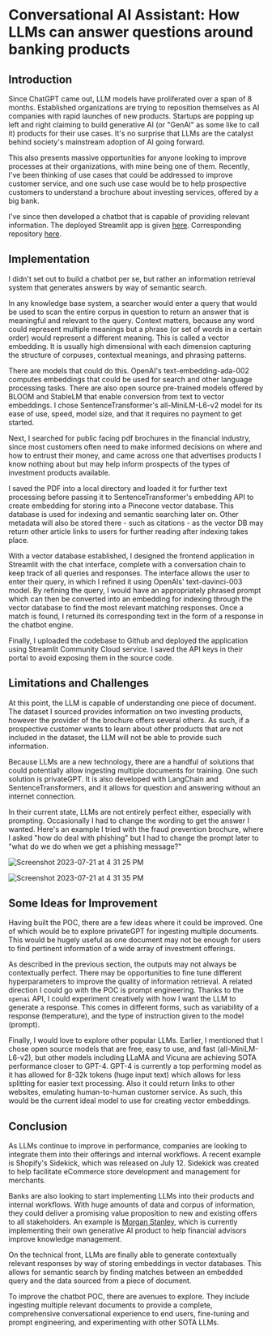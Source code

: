 # Conversational AI Assistant: How LLMs can answer questions around banking products

## Introduction

Since ChatGPT came out, LLM models have proliferated over a span of 8 months. Established organizations are trying to reposition themselves as AI companies with rapid launches of new products. Startups are popping up left and right claiming to build generative AI (or "GenAI" as some like to call it) products for their use cases. It's no surprise that LLMs are the catalyst behind society's mainstream adoption of AI going forward.

This also presents massive opportunities for anyone looking to improve processes at their organizations, with mine being one of them. Recently, I've been thinking of use cases that could be addressed to improve customer service, and one such use case would be to help prospective customers to understand a brochure about investing services, offered by a big bank.

I've since then developed a chatbot that is capable of providing relevant information. The deployed Streamlit app is given [here](https://pwcai-82m4lkzqptu.streamlit.app/). Corresponding repository [here](https://github.com/VincentLu91/PrivateWealthClientAI).

## Implementation

I didn't set out to build a chatbot per se, but rather an information retrieval system that generates answers by way of semantic search.

In any knowledge base system, a searcher would enter a query that would be used to scan the entire corpus in question to return an answer that is meaningful and relevant to the query. Context matters, because any word could represent multiple meanings but a phrase (or set of words in a certain order) would represent a different meaning. This is called a vector embedding. It is usually high dimensional with each dimension capturing the structure of corpuses, contextual meanings, and phrasing patterns.

There are models that could do this. OpenAI's text-embedding-ada-002 computes embeddings that could be used for search and other language processing tasks. There are also open source pre-trained models offered by BLOOM and StableLM that enable conversion from text to vector embeddings. I chose SentenceTransformer's all-MiniLM-L6-v2 model for its ease of use, speed, model size, and that it requires no payment to get started.

Next, I searched for public facing pdf brochures in the financial industry, since most customers often need to make informed decisions on where and how to entrust their money, and came across one that advertises products I know nothing about but may help inform prospects of the types of investment products available.

I saved the PDF into a local directory and loaded it for further text processing before passing it to SentenceTransformer's embedding API to create embedding for storing into a Pinecone vector database. This database is used for indexing and semantic searching later on. Other metadata will also be stored there - such as citations - as the vector DB may return other article links to users for further reading after indexing takes place.

With a vector database established, I designed the frontend application in Streamlit with the chat interface, complete with a conversation chain to keep track of all queries and responses. The interface allows the user to enter their query, in which I refined it using OpenAIs' text-davinci-003 model. By refining the query, I would have an appropriately phrased prompt which can then be converted into an embedding for indexing through the vector database to find the most relevant matching responses. Once a match is found, I returned its corresponding text in the form of a response in the chatbot engine.

Finally, I uploaded the codebase to Github and deployed the application using Streamlit Community Cloud service. I saved the API keys in their portal to avoid exposing them in the source code.

## Limitations and Challenges

At this point, the LLM is capable of understanding one piece of document. The dataset I sourced provides information on two investing products, however the provider of the brochure offers several others. As such, if a prospective customer wants to learn about other products that are not included in the dataset, the LLM will not be able to provide such information.

Because LLMs are a new technology, there are a handful of solutions that could potentially allow ingesting multiple documents for training. One such solution is privateGPT. It is also developed with LangChain and SentenceTransformers, and it allows for question and answering without an internet connection.

In their current state, LLMs are not entirely perfect either, especially with prompting. Occasionally I had to change the wording to get the answer I wanted. Here's an example I tried with the fraud prevention brochure, where I asked "how do deal with phishing" but I had to change the prompt later to "what do we do when we get a phishing message?"

![Screenshot 2023-07-21 at 4 31 25 PM](https://github.com/VincentLu91/VincentLu91.github.io/assets/3411100/ef420547-b2f7-48f8-99b5-aae4761078cd)

![Screenshot 2023-07-21 at 4 31 35 PM](https://github.com/VincentLu91/VincentLu91.github.io/assets/3411100/07aaf539-7253-42fa-ae21-75e10b686467)


## Some Ideas for Improvement

Having built the POC, there are a few ideas where it could be improved. One of which would be to explore privateGPT for ingesting multiple documents. This would be hugely useful as one document may not be enough for users to find pertinent information of a wide array of investment offerings.

As described in the previous section, the outputs may not always be contextually perfect. There may be opportunities to fine tune different hyperparameters to improve the quality of information retrieval. A related direction I could go with the POC is prompt engineering. Thanks to the `openai` API, I could experiment creatively with how I want the LLM to generate a response. This comes in different forms, such as variability of a response (temperature), and the type of instruction given to the model (prompt).

Finally, I would love to explore other popular LLMs. Earlier, I mentioned that I chose open source models that are free, easy to use, and fast (all-MiniLM-L6-v2), but other models including LLaMA and Vicuna are achieving SOTA performance closer to GPT-4. GPT-4 is currently a top performing model as it has allowed for 8-32k tokens (huge input text) which allows for less splitting for easier text processing. Also it could return links to other websites, emulating human-to-human customer service. As such, this would be the current ideal model to use for creating vector embeddings.


## Conclusion

As LLMs continue to improve in performance, companies are looking to integrate them into their offerings and internal workflows. A recent example is Shopify's Sidekick, which was released on July 12. Sidekick was created to help facilitate eCommerce store development and management for merchants.

Banks are also looking to start implementing LLMs into their products and internal workflows. With huge amounts of data and corpus of information, they could deliver a promising value proposition to new and existing offers to all stakeholders. An example is [Morgan Stanley](https://www.forbes.com/sites/tomdavenport/2023/03/20/how-morgan-stanley-is-training-gpt-to-help-financial-advisors/?sh=14fa25523fc3), which is currently implementing their own generative AI product to help financial advisors improve knowledge management.

On the technical front, LLMs are finally able to generate contextually relevant responses by way of storing embeddings in vector databases. This allows for semantic search by finding matches between an embedded query and the data sourced from a piece of document.

To improve the chatbot POC, there are avenues to explore. They include ingesting multiple relevant documents to provide a complete, comprehensive conversational experience to end users, fine-tuning and prompt engineering, and experimenting with other SOTA LLMs.
